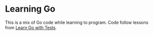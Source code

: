 # Learning Go

This is a mix of Go code while learning to program. Code follow lessons from
[Learn Go with Tests](https://quii.gitbook.io/learn-go-with-tests/).